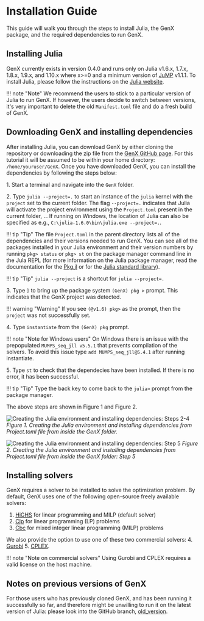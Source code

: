 # Installation Guide
This guide will walk you through the steps to install Julia, the GenX package, and the required dependencies to run GenX.

## Installing Julia
GenX currently exists in version 0.4.0 and runs only on Julia v1.6.x, 1.7.x, 1.8.x, 1.9.x, and 1.10.x where x>=0 and a minimum version of [JuMP](https://jump.dev/JuMP.jl/stable/) v1.1.1. To install Julia, please follow the instructions on the [Julia website](https://julialang.org/downloads/).

!!! note "Note" 
    We recommend the users to stick to a particular version of Julia to run GenX. If however, the users decide to switch between versions, it's very important to delete the old `Manifest.toml` file and do a fresh build of GenX.

## Downloading GenX and installing dependencies
After installing Julia, you can download GenX by either cloning the repository or downloading the zip file from the [GenX GitHub page](https://github.com/GenXProject/GenX). For this tutorial it will be assumed to be within your home directory: `/home/youruser/GenX`.
Once you have downloaded GenX, you can install the dependencies by following the steps below:

1\. Start a terminal and navigate into the `GenX` folder.

2\. Type `julia --project=.` to start an instance of the `julia` kernel with the `project` set to the current folder. The flag `--project=.` indicates that Julia will activate the project environment using the `Project.toml` present in the current folder, `.`. If running on Windows, the location of Julia can also be specified as e.g., `C:\julia-1.6.0\bin\julia.exe --project=.`.

!!! tip "Tip"
    The file `Project.toml` in the parent directory lists all of the dependencies and their versions needed to run GenX. You can see all of the packages installed in your Julia environment and their version numbers by running `pkg> status` or `pkg> st` on the package manager command line in the Jula REPL (for more information on the Julia package manager, read the documentation for the [Pkg.jl](https://pkgdocs.julialang.org/v1/environments/) or for the [Julia standard library](https://docs.julialang.org/en/v1/stdlib/Pkg/)).

!!! tip "Tip" 
    `julia --project` is a shortcut for `julia --project=.`

3\. Type `]` to bring up the package system `(GenX) pkg >` prompt. This indicates that the GenX project was detected. 

!!! warning "Warning"
    If you see `(@v1.6) pkg>` as the prompt, then the `project` was not successfully set.

4\. Type `instantiate` from the `(GenX) pkg` prompt.
   
!!! note "Note for Windows users" 
    On Windows there is an issue with the prepopulated `MUMPS_seq_jll v5.5.1` that prevents compilation of the solvers. To avoid this issue type `add MUMPS_seq_jll@5.4.1` after running instantiate.

5\. Type `st` to check that the dependecies have been installed. If there is no error, it has been successful.

!!! tip "Tip" 
    Type the back key to come back to the `julia>` prompt from the package manager.

The above steps are shown in Figure 1 and Figure 2.

![Creating the Julia environment and installing dependencies: Steps 2-4](assets/GenX_setup_tutorial_part_1.png)
*Figure 1. Creating the Julia environment and installing dependencies from Project.toml file from inside the GenX folder.*

![Creating the Julia environment and installing dependencies: Step 5](assets/GenX_setup_tutorial_part_2.png)
*Figure 2. Creating the Julia environment and installing dependencies from Project.toml file from inside the GenX folder: Step 5*

## Installing solvers
GenX requires a solver to be installed to solve the optimization problem. By default, GenX uses one of the following open-source freely available solvers:

1. [HiGHS](https://github.com/jump-dev/HiGHS.jl) for linear programming and MILP (default solver)
2. [Clp](https://github.com/jump-dev/Clp.jl) for linear programming (LP) problems
3. [Cbc](https://github.com/jump-dev/Cbc.jl) for mixed integer linear programming (MILP) problems

We also provide the option to use one of these two commercial solvers: 
4. [Gurobi](https://www.gurobi.com)
5. [CPLEX](https://www.ibm.com/analytics/cplex-optimizer).

!!! note "Note on commercial solvers"
    Using Gurobi and CPLEX requires a valid license on the host machine.

## Notes on previous versions of GenX
For those users who has previously cloned GenX, and has been running it successfully so far, and therefore might be unwilling to run it on the latest version of Julia: please look into the GitHub branch, [old_version](https://github.com/GenXProject/GenX/tree/old_version).



